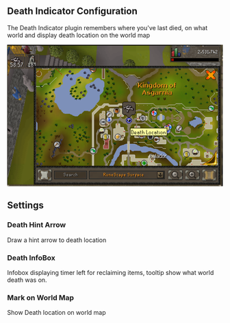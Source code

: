 ## Death Indicator Configuration

The Death Indicator plugin remembers where you've last died, on what world and display death location on the world map

![Death Indicator](https://raw.githubusercontent.com/runelite/runelite.net/master/public/img/blog/1.4.2-Release/deathindicators.png)

## Settings

### Death Hint Arrow

Draw a hint arrow to death location

### Death InfoBox

Infobox displaying timer left for reclaiming items, tooltip show what world death was on.

### Mark on World Map

Show Death location on world map